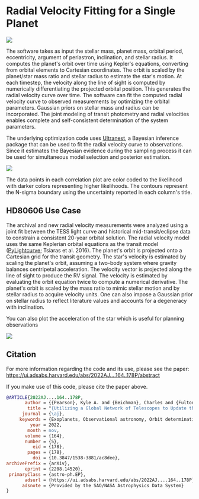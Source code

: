 # Radial Velocity Fitting for a Single Planet

![](RV_bestfit.png)

The software takes as input the stellar mass, planet mass, orbital period, eccentricity, argument of periastron, inclination, and stellar radius. It computes the planet's orbit over time using Kepler's equations, converting from orbital elements to Cartesian coordinates. The orbit is scaled by the planet/star mass ratio and stellar radius to estimate the star's motion. At each timestep, the velocity along the line of sight is computed by numerically differentiating the projected orbital position. This generates the radial velocity curve over time. The software can fit the computed radial velocity curve to observed measurements by optimizing the orbital parameters. Gaussian priors on stellar mass and radius can be incorporated. The joint modeling of transit photometry and radial velocities enables complete and self-consistent determination of the system parameters.

The underlying optimization code uses [Ultranest](), a Bayesian inference package that can be used to fit the radial velocity curve to observations. Since it estimates the Bayesian evidence during the sampling process it can be used for simultaneous model selection and posterior estimation.

![](RV_triangle.png)

The data points in each correlation plot are color coded to the likelihood with darker colors representing higher likelihoods. The contours represent the N-sigma boundary using the uncertainty reported in each column's title.


## HD80606 Use Case

The archival and new radial velocity measurements were analyzed using a joint fit between the TESS light curve and historical mid-transit/eclipse data to constrain a consistent 20-year orbital solution. The radial velocity model uses the same Keplerian orbital equations as the transit model ([PyLightcurve](https://github.com/ucl-exoplanets/pylightcurve); Tsiaras et al. 2016). The planet's orbit is projected onto a Cartesian grid for the transit geometry. The star's velocity is estimated by scaling the planet's orbit, assuming a two-body system where gravity balances centripetal acceleration. The velocity vector is projected along the line of sight to produce the RV signal. The velocity is estimated by evaluating the orbit equation twice to compute a numerical derivative. The planet's orbit is scaled by the mass ratio to mimic stellar motion and by stellar radius to acquire velocity units. One can also impose a Gaussian prior on stellar radius to reflect literature values and accounts for a degeneracy with inclination.

You can also plot the acceleration of the star which is useful for planning observations

![](RV_acceleration.png)

## Citation 

For more information regarding the code and its use, please see the paper: https://ui.adsabs.harvard.edu/abs/2022AJ....164..178P/abstract

If you make use of this code, please cite the paper above.

```bibtex
@ARTICLE{2022AJ....164..178P,
       author = {{Pearson}, Kyle A. and {Beichman}, Charles and {Fulton}, B.~J. and {Esposito}, Thomas M. and {Zellem}, Robert T. and {Ciardi}, David R. and {Rolfness}, Jonah and {Engelke}, John and {Fatahi}, Tamim and {Zimmerman-Brachman}, Rachel and {Avsar}, Arin and {Bhalerao}, Varun and {Boyce}, Pat and {Bretton}, Marc and {Burnett}, Alexandra D. and {Burt}, Jennifer and {Cynamon}, Charles H. and {Fowler}, Martin and {Gallego}, Daniel and {Gomez}, Edward and {Guillet}, Bruno and {Hilburn}, Jerry and {Jongen}, Yves and {Kataria}, Tiffany and {Kokori}, Anastasia and {Kumar}, Harsh and {Kuossari}, Petri and {Lekkas}, Georgios and {Marchini}, Alessandro and {Meneghelli}, Nicola and {Ngeow}, Chow-Choong and {Primm}, Michael and {Samantaray}, Subham and {Shimizu}, Masao and {Silvis}, George and {Sienkiewicz}, Frank and {Swain}, Vishwajeet and {Tan}, Joshua and {Tock}, Kal{\'e}e and {Wagner}, Kevin and {W{\"u}nsche}, Ana{\"e}l},
        title = "{Utilizing a Global Network of Telescopes to Update the Ephemeris for the Highly Eccentric Planet HD 80606 b and to Ensure the Efficient Scheduling of JWST}",
      journal = {\aj},
     keywords = {Exoplanets, Observational astronomy, Orbit determination, 498, 1145, 1175, Astrophysics - Earth and Planetary Astrophysics, Astrophysics - Instrumentation and Methods for Astrophysics},
         year = 2022,
        month = nov,
       volume = {164},
       number = {5},
          eid = {178},
        pages = {178},
          doi = {10.3847/1538-3881/ac8dee},
archivePrefix = {arXiv},
       eprint = {2208.14520},
 primaryClass = {astro-ph.EP},
       adsurl = {https://ui.adsabs.harvard.edu/abs/2022AJ....164..178P},
      adsnote = {Provided by the SAO/NASA Astrophysics Data System}
}
```